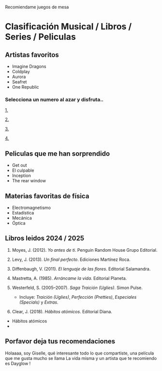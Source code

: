 Recomiendame juegos de mesa

# Clasificación Musical / Libros / Series / Peliculas

## Artistas favoritos 
- Imagine Dragons
- Coldplay
- Aurora
- Seafret
- One Republic

### Selecciona un numero al azar y disfruta..

 [1. ](https://youtu.be/WI0Ls4EC_E0?si=j8cZLtAla9Sc-B4w)

 [ 2. ](https://youtu.be/Y1YTg6SEed8?si=pdLXQhZ7u9T6dISF)

 [ 3. ](https://youtu.be/1Hqjaqi8xGs?si=gL48uVG9Hh83UGVj)
 
 [ 4.](https://youtu.be/Y56lpXvXbs0?si=HWhbI_VZg-w9sVbB)

## Peliculas que me han sorprendido

- Get out
- El culpable
- Inception
- The rear window

## Materias favoritas de física

- Electromagnetismo
- Estadística
- Mecánica
- Óptica

## Libros leidos 2024 / 2025

1. Moyes, J. (2012). *Yo antes de ti*. Penguin Random House Grupo Editorial.

2. Levy, J. (2013). *Un final perfecto*. Ediciones Martínez Roca.

3. Diffenbaugh, V. (2011). *El lenguaje de las flores*. Editorial Salamandra.

4. Mastretta, A. (1985). *Arráncame la vida*. Editorial Planeta.

5. Westerfeld, S. (2005–2007). *Saga Traición (Uglies)*. Simon Pulse.
   - Incluye: *Traición (Uglies)*, *Perfección (Pretties)*, *Especiales (Specials)* y *Extras*.

6. Clear, J. (2018). *Hábitos atómicos*. Editorial Diana.

- Hábitos atómicos
- 

## Porfavor deja tus recomendaciones
Holaaaa, soy Giselle, qué interesante todo lo que compartiste, una película que me gusta mucho se llama La vida misma y un artista que te recomiendo es Dayglow !